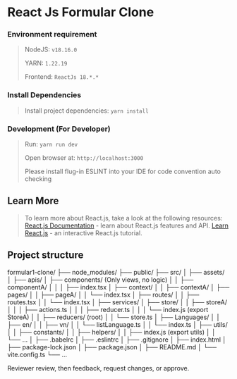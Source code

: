 # React Js Formular Clone

### Environment requirement
>
> NodeJS: `v18.16.0`
>
> YARN: `1.22.19`
>
>Frontend: `ReactJs 18.*.*`

### Install Dependencies
> Install project dependencies: `yarn install`

### Development (For Developer)
> Run: `yarn run dev`
>
> Open browser at: `http://localhost:3000`
> 
>
> Please install flug-in ESLINT into your IDE for code convention auto checking

 ## Learn More
> To learn more about React.js, take a look at the following resources:
> [React.js Documentation](https://legacy.reactjs.org/) - learn about React.js features and API.
> [Learn React.js](https://legacy.reactjs.org/docs/getting-started.html) - an interactive React.js tutorial.


## Project structure
formular1-clone/
├── node_modules/
├── public/
├── src/
│   ├── assets/
│   ├── apis/
│   ├── components/ (Only views, no logic)
│   │   ├── componentA/
│   │   │   ├── index.tsx
│   ├── context/
│   │   ├── contextA/
│   ├── pages/
│   │   ├── pageA/
│   │   └── index.tsx
│   ├── routes/
│   │   ├── routes.tsx
│   │   └── index.tsx
│   ├── services/
│   ├── store/
│   │   ├── storeA/
│   │   │   ├── actions.ts
│   │   │   ├── reducer.ts
│   │   │   └── index.js (export StoreA)
│   │   ├── reducers/ (root)
│   │   └── store.ts
│   ├── Languages/
│   │   ├── en/
│   │   ├── vn/
│   │   └── listLanguage.ts
│   │   └── index.ts
│   ├── utils/
│   │   ├── constants/
│   │   ├── helpers/
│   │   ├── index.js (export utils)
│   │   └── ...
│   ├── .babelrc
│   ├── .eslintrc
│   ├── .gitignore
│   ├── index.html
│   ├── package-lock.json
│   ├── package.json
│   ├── README.md
│   └── vite.config.ts
└── ...


Reviewer review, then feedback, request changes, or approve. 


